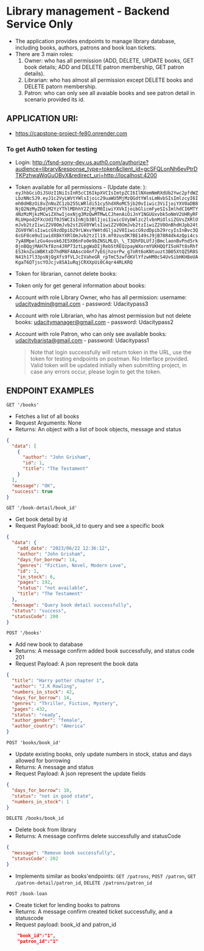 # Library management - Backend Service Only

- The application provides endpoints to manage library database, including books, authors, patrons and book loan tickets.
- There are 3 main roles:
  1. Owner: who has all permission (ADD, DELETE, UPDATE books, GET book details; ADD and DELETE patron membership, GET patron details).
  2. Librarian: who has almost all permission except DELETE books and DELETE patorn membership.
  3. Patron: who can only see all avaiable books and see patron detail in scenario provided its id.

## APPLICATION URI:

- https://capstone-project-fe80.onrender.com

### To get Auth0 token for testing

- Login: http://fsnd-sony-dev.us.auth0.com/authorize?audience=library&response_type=token&client_id=gcSFQLonNh6evPtrDTKPzhwaWqGuOByX&redirect_uri=http://localhost:4200
- Token available for all permissions - (Update date: ): `eyJhbGciOiJSUzI1NiIsInR5cCI6IkpXVCIsImtpZCI6IlNXemNmRXdUb2Ywc2pfdWZLbzNNcSJ9.eyJ1c2VyLWVtYWlsIjoic29uaWU5MjMzQGdtYWlsLmNvbSIsImlzcyI6Imh0dHBzOi8vZnNuZC1zb255LWRldi51cy5hdXRoMC5jb20vIiwic3ViIjoiYXV0aDB8NjQ2NzMyZDdjM2YzYThlMDhhY2ZjMjM0IiwiYXVkIjoibGlicmFyeSIsImlhdCI6MTY4NzMzMjkzMCwiZXhwIjoxNjg3MzQwMTMwLCJhenAiOiJnY1NGUUxvbk5oNmV2UHRyRFRLUHpod2FXcUd1T0J5WCIsInNjb3BlIjoiIiwicGVybWlzc2lvbnMiOlsiZGVsZXRlOmJvb2tzIiwiZ2V0OmJvb2stZGV0YWlsIiwiZ2V0OmJvb2tzIiwiZ2V0OnBhdHJpb24tZGV0YWlsIiwicG9zdDpib29rLWxvYW4tdGlja2V0IiwicG9zdDpib29rcyIsInBvc3Q6cGF0cm9uIiwidXBkYXRlOmJvb2tzIl19.mf0zusOK7BE149sJ9jB78R4dk4zQpi4cs7yA8MpelzGv4ovok6JE5X06nFo0e9bZNSLMLQ\_\_T3QhFDLUfJjBmclaonBvPnd5rk0jnBQqjMAH7kf8zn4JRP73ztLpgWaDIjRebStREQzpayWXormYUKHQQfI5oH7t8sRhfES3knZuiWBKtxD7hdM8F4AAscU4nf7yEGjhzorPw_g7oRt6oKNtuuzt3B05XtQZ5R8SN41h17l33psNjQgXfs9fVLJcIVaheGR_rpTmC5zwfdKVlYfzwHM0cS4UvSibHKH8eUAKgaT6QTjscYOJcjv8SA1uRqjCRXXpUi0C4qr44RLKRQ`
- Token for librarian, cannot delete books:
- Token only for get general information about books:

- Account with role Library Owner, who has all permission: username: udacityadmin@gmail.com - password: Udacitypass3
- Account with role Librarian, who has almost permission but not delete books: udacitymanager@gmail.com - password: Udacitypass2
- Account with role Patron, who can only see available books: udacitybarista@gmail.com - password: Udacitypass1
  > Note that login successfully will return token in the URL, use the token for testing endpoints on postman. No Interface provided.
  > Valid token will be updated initially when submitting project, in case any errors occur, please login to get the token.

## ENDPOINT EXAMPLES

`GET '/books'`

- Fetches a list of all books
- Request Arguments: None
- Returns: An object with a list of book objects, message and status

```json
{
  "data": [
    {
      "author": "John Grisham",
      "id": 1,
      "title": "The Testament"
    }
  ],
  "message": "OK",
  "success": true
}
```

`GET '/book-detail/book_id'`

- Get book detail by id
- Request Payload: book_id to query and see a specific book

```json
{
  "data": {
    "add_date": "2023/06/22 12:36:12",
    "author": "John Grisham",
    "days_for_borrow": 14,
    "genres": "Fiction, Novel, Modern Love",
    "id": 1,
    "in_stock": 6,
    "pages": 192,
    "status": "not available",
    "title": "The Testament"
  },
  "message": "Query book detail successfully",
  "status": "success",
  "statusCode": 200
}
```

`POST '/books' `

- Add new book to database
- Returns: A message confirm added book successfully, and status code 201
- Request Payload: A json represent the book data

```json
{
  "title": "Harry potter chapter 1",
  "author": "J.K Rowling",
  "numbers_in_stock": 42,
  "days_for_borrow": 14,
  "genres": "Thriller, Fiction, Mystery",
  "pages": 432,
  "status": "ready",
  "author_gender": "female",
  "author_country": "America"
}
```

`POST 'books/book_id'` <!--update books -->

- Update existing books, only update numbers in stock, status and days allowed for borrowing
- Returns: A message and status
- Request Payload: A json represent the update fields

```json
{
  "days_for_borrow": 10,
  "status": "not in good state",
  "numbers_in_stock": 1
}
```

`DELETE /books/book_id`

- Delete book from library
- Returns: A message confirms delete successfully and statusCode

```json
{
  "message": "Remove book successfully",
  "statusCode": 202
}
```

- Implements similar as books'endpoints:
  `GET /patrons`, `POST /patron`, `GET /patron-detail/patron_id`, `DELETE /patrons/patron_id`

`POST /book-loan`

- Create ticket for lending books to patrons
- Returns: A message confirm created ticket successfully, and a statuscode
- Request payload: book_id and patron_id

```json
    "book_id":"1",
    "patron_id":"1"
```
